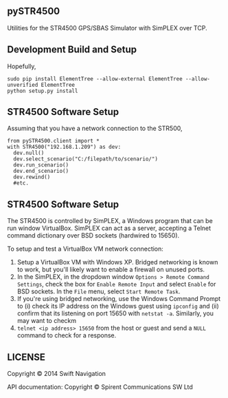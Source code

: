 ## pySTR4500

Utilities for the STR4500 GPS/SBAS Simulator with SimPLEX over TCP.

## Development Build and Setup

Hopefully,

```
sudo pip install ElementTree --allow-external ElementTree --allow-unverified ElementTree
python setup.py install
```

## STR4500 Software Setup

Assuming that you have a network connection to the STR500,

```
from pySTR4500.client import *
with STR4500("192.168.1.209") as dev:
  dev.null()
  dev.select_scenario("C:/filepath/to/scenario/")
  dev.run_scenario()
  dev.end_scenario()
  dev.rewind()
  #etc.
```

## STR4500 Software Setup

The STR4500 is controlled by SimPLEX, a Windows program that can be
run window VirtualBox. SimPLEX can act as a server, accepting a Telnet
command dictionary over BSD sockets (hardwired to 15650).

To setup and test a VirtualBox VM network connection:
1. Setup a VirtualBox VM with Windows XP. Bridged networking is known
   to work, but you'll likely want to enable a firewall on unused
   ports.
2. In the SimPLEX, in the dropdown window `Options > Remote Command
   Settings`, check the box for `Enable Remote Input` and select
   `Enable` for BSD sockets. In the `File` menu, select `Start Remote
   Task`.
3. If you're using bridged networking, use the Windows Command Prompt
   to (i) check its IP address on the Windows guest using `ipconfig`
   and (ii) confirm that its listening on port 15650 with `netstat
   -a`. Similarly, you may want to checkm
4. `telnet <ip address> 15650` from the host or guest and send a
   `NULL` command to check for a response.

## LICENSE

Copyright © 2014 Swift Navigation

API documentation:
Copyright © Spirent Communications SW Ltd
